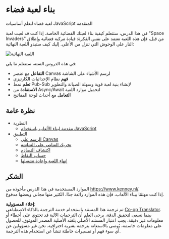 <!--
CO_OP_TRANSLATOR_METADATA:
{
  "original_hash": "c40a698395ee5102715f7880bba3f2e7",
  "translation_date": "2025-08-25T22:01:16+00:00",
  "source_file": "6-space-game/README.md",
  "language_code": "ar"
}
-->
# بناء لعبة فضاء

لعبة فضاء لتعلم أساسيات JavaScript المتقدمة

في هذا الدرس، ستتعلم كيفية بناء لعبتك الفضائية الخاصة. إذا كنت قد لعبت لعبة "Space Invaders" من قبل، فإن هذه اللعبة تعتمد على نفس الفكرة: قيادة مركبة فضائية وإطلاق النار على الوحوش التي تنزل من الأعلى. إليك كيف ستبدو اللعبة النهائية:

![اللعبة النهائية](../../../6-space-game/images/pewpew.gif)

في هذه الدروس الستة، ستتعلم ما يلي:

- **التفاعل** مع عنصر Canvas لرسم الأشياء على الشاشة
- **فهم** نظام الإحداثيات الكارتيزي
- **تعلم** نمط Pub-Sub لإنشاء بنية لعبة قوية وسهلة الصيانة والتطوير
- **الاستفادة** من Async/Await لتحميل موارد اللعبة
- **التعامل** مع أحداث لوحة المفاتيح

## نظرة عامة

- النظرية
   - [مقدمة لبناء الألعاب باستخدام JavaScript](1-introduction/README.md)
- التطبيق
   - [الرسم على Canvas](2-drawing-to-canvas/README.md)
   - [تحريك العناصر على الشاشة](3-moving-elements-around/README.md)
   - [اكتشاف التصادم](4-collision-detection/README.md)
   - [حساب النقاط](5-keeping-score/README.md)
   - [إنهاء اللعبة وإعادة تشغيلها](6-end-condition/README.md)

## الشكر

الموارد المستخدمة في هذا الدرس مأخوذة من https://www.kenney.nl/.  
إذا كنت مهتمًا ببناء الألعاب، فإن هذه الموارد رائعة جدًا، الكثير منها مجاني وبعضها مدفوع.

**إخلاء المسؤولية**:  
تم ترجمة هذا المستند باستخدام خدمة الترجمة بالذكاء الاصطناعي [Co-op Translator](https://github.com/Azure/co-op-translator). بينما نسعى لتحقيق الدقة، يرجى العلم أن الترجمات الآلية قد تحتوي على أخطاء أو معلومات غير دقيقة. يجب اعتبار المستند الأصلي بلغته الأصلية المصدر الموثوق. للحصول على معلومات حاسمة، يُوصى بالاستعانة بترجمة بشرية احترافية. نحن غير مسؤولين عن أي سوء فهم أو تفسيرات خاطئة تنشأ عن استخدام هذه الترجمة.
